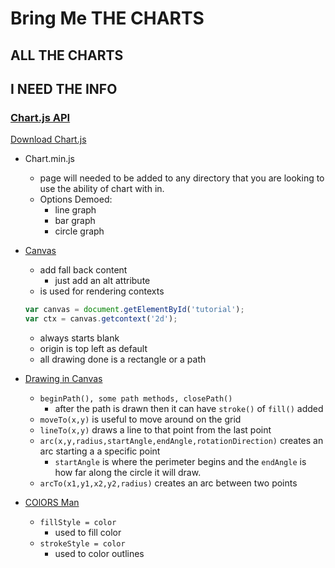 # Bring Me THE CHARTS
## ALL THE CHARTS
## I NEED THE INFO

### [Chart.js API](https://www.webdesignerdepot.com/2013/11/easily-create-stunning-animated-charts-with-chart-js/)

[Download Chart.js](https://www.chartjs.org/docs/latest/)

- Chart.min.js
  - page will needed to be added to any directory that you are looking to use the ability of chart with in.
  - Options Demoed:
    - line graph
    - bar graph
    - circle graph

- [Canvas](https://developer.mozilla.org/en-US/docs/Web/API/Canvas_API/Tutorial/Basic_usage)
  - add fall back content
    - just add an alt attribute
  - is used for rendering  contexts
  ``` js
  var canvas = document.getElementById('tutorial');
  var ctx = canvas.getcontext('2d');
  ```
  - always starts blank
  - origin is top left as default
  - all drawing done is a rectangle or a path
- [Drawing in Canvas](https://developer.mozilla.org/en-US/docs/Web/API/Canvas_API/Tutorial/Drawing_shapes)
  - `beginPath(), some path methods, closePath()`
    - after the path is drawn then it can have `stroke()` of `fill()` added
  - `moveTo(x,y)` is useful to move around on the grid
  - `lineTo(x,y)` draws a line to that point from the last point
  - `arc(x,y,radius,startAngle,endAngle,rotationDirection)` creates an arc starting a a specific point
    - `startAngle` is where the perimeter begins and the `endAngle` is how far along the circle it will draw.
  - `arcTo(x1,y1,x2,y2,radius)` creates an arc between two points
- [COlORS Man](https://developer.mozilla.org/en-US/docs/Web/API/Canvas_API/Tutorial/Applying_styles_and_colors)
  - `fillStyle = color`
    - used to fill color
  - `strokeStyle = color`
    - used to color outlines

